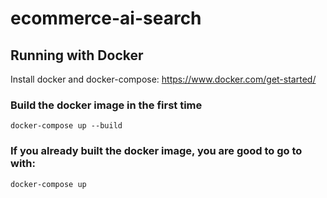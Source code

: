 # ecommerce-ai-search

## Running with Docker

Install docker and docker-compose: https://www.docker.com/get-started/

### Build the docker image in the first time
```docker-compose up --build```

### If you already built the docker image, you are good to go to with:
```docker-compose up```
